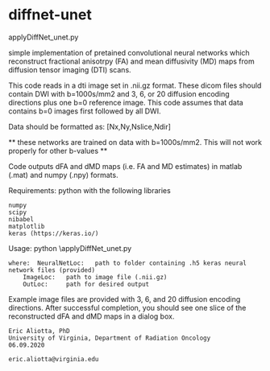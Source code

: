 # diffnet-unet

applyDiffNet_unet.py 

simple implementation of pretained convolutional neural networks which reconstruct fractional anisotrpy
(FA) and mean diffusivity (MD) maps from diffusion tensor imaging (DTI) scans.

This code reads in a dti image set in .nii.gz format. These dicom files should contain
DWI with b=1000s/mm2 and 3, 6, or 20 diffusion encoding directions plus one b=0 reference image. 
This code assumes that data contains b=0 images first followed by all DWI.

Data should be formatted as: [Nx,Ny,Nslice,Ndir]

** these networks are trained on data with b=1000s/mm2. This will not work properly for other b-values **

Code outputs dFA and dMD maps (i.e. FA and MD estimates) in matlab (.mat) and numpy (.npy) formats.

Requirements:	python with the following libraries 

	numpy
	scipy
	nibabel
	matplotlib
	keras (https://keras.io/)

  Usage: python <pathToCode>\applyDiffNet_unet.py <NeuralNetLoc> <ImageLoc> <OutLoc>

	where: 	NeuralNetLoc: 	path to folder containing .h5 keras neural network files (provided)
		ImageLoc: 	path to image file (.nii.gz)
		OutLoc:		path for desired output

Example image files are provided with 3, 6, and 20 diffusion encoding directions. After successful
completion, you should see one slice of the reconstructed dFA and dMD maps in a dialog box.

	Eric Aliotta, PhD
	University of Virginia, Department of Radiation Oncology
	06.09.2020

	eric.aliotta@virginia.edu
